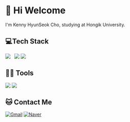 <h1>👋 Hi Welcome</h1>
<head>
  <p>I'm Kenny HyunSeok Cho, studying at Hongik University.<p>
 
</head>

<h2>💻Tech Stack</h2>
<p>
<img src="https://img.shields.io/badge/C-A8B9CC?style=flat-square&logo=Java&logoColorwhitek"/></a> &nbsp;
<img src="https://img.shields.io/badge/Python-3766AB?style=flat-square&logo=Python&logoColor=white"/></a>
<img src="https://img.shields.io/badge/HTML5-E34F26?style=flat-square&logo=HTML5&logoColor=black"/>
<p>
  
<h2>💪🏼 Tools</h2>
 <p>
<img src="https://img.shields.io/badge/Visual Studio Code-007ACC?style=flat-square&logo=Visual Studio Code&logoColor=white"/>
<img src="https://img.shields.io/badge/Anaconda-44A833?style=flat-square&logo=Anaconda&logoColor=white"/>
</p>
<h2>🐱 Contact Me</h2>

[![Gmail](https://img.shields.io/badge/Gmail-hyeonseok3712@g.hongik.ac.kr-informational?style=flat-square&color=EA4335&logo=gmail&logoColor=white)](mailto:hyeonseok3712@g.hongik.ac.kr?subject=Hey!)
[![Naver](https://img.shields.io/badge/Naver-kenny0922@naver.com-informational?style=flat-square&color=03C75A&logo=Naver&logoColor=white)](mailto:kenny0922@naver.com?subject=Hey!)
<!---
kennyHyunSeokCho/kennyHyunSeokCho is a ✨ special ✨ repository because its `README.md` (this file) appears on your GitHub profile.
You can click the Preview link to take a look at your changes.
--->








     
